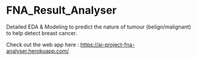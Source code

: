# FNA_Result_Analyser

Detailed EDA & Modeling to predict the nature of tumour (belign/malignant) to help detect breast cancer. 

Check out the web app here : https://ai-project-fna-analyser.herokuapp.com/
